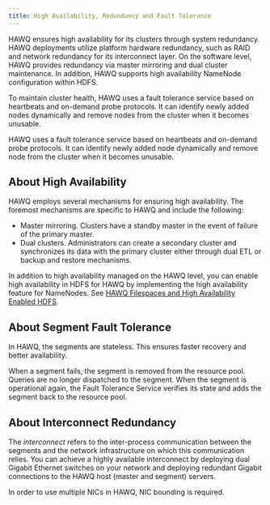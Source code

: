 ```yaml
---
title: High Availability, Redundancy and Fault Tolerance
---
```


HAWQ ensures high availability for its clusters through system redundancy. HAWQ deployments utilize platform hardware redundancy, such as RAID and network redundancy for its interconnect layer. On the software level, HAWQ provides redundancy via master mirroring and dual cluster maintenance. In addition, HAWQ supports high availability NameNode configuration within HDFS.

To maintain cluster health, HAWQ uses a fault tolerance service based on heartbeats and on-demand probe protocols. It can identify newly added nodes dynamically and remove nodes from the cluster when it becomes unusable.

HAWQ uses a fault tolerance service based on heartbeats and on-demand probe protocols. It can identify newly added node dynamically and remove node from the cluster when it becomes unusable.

## About High Availability <a id="abouthighavailability"></a>

HAWQ employs several mechanisms for ensuring high availability. The foremost mechanisms are specific to HAWQ and include the following:

* Master mirroring. Clusters have a standby master in the event of failure of the primary master.
* Dual clusters. Administrators can create a secondary cluster and synchronizes its data with the primary cluster either through dual ETL or backup and restore mechanisms.

In addition to high availability managed on the HAWQ level, you can enable high availability in HDFS for HAWQ by implementing the high availability feature for NameNodes. See [HAWQ Filespaces and High Availability Enabled HDFS](/20/admin/HAWQFilespacesandHighAvailabilityEnabledHDFS.html).


## About Segment Fault Tolerance <a id="aboutsegmentfailover"></a>

In HAWQ, the segments are stateless. This ensures faster recovery and better availability.

When a segment fails, the segment is removed from the resource pool. Queries are no longer dispatched to the segment. When the segment is operational again, the Fault Tolerance Service verifies its state and adds the segment back to the resource pool.

## About Interconnect Redundancy <a id="aboutinterconnectredundancy"></a>

The *interconnect* refers to the inter-process communication between the segments and the network infrastructure on which this communication relies. You can achieve a highly available interconnect by deploying dual Gigabit Ethernet switches on your network and deploying redundant Gigabit connections to the HAWQ host \(master and segment\) servers.

In order to use multiple NICs in HAWQ, NIC bounding is required.
